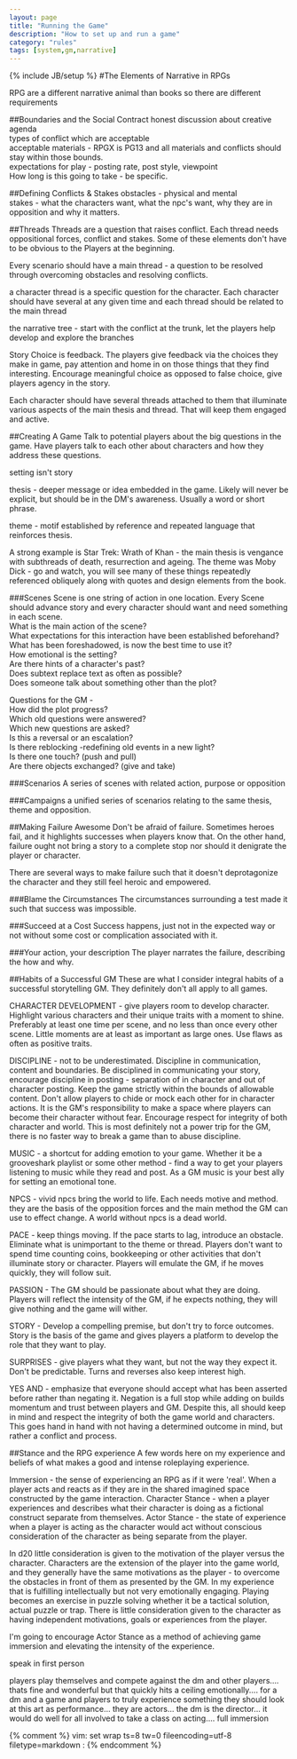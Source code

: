 ```yaml
---
layout: page
title: "Running the Game"
description: "How to set up and run a game"
category: "rules"
tags: [system,gm,narrative]
---
```

{% include JB/setup %}
#The Elements of Narrative in RPGs

RPG are a different narrative animal than books so there are different requirements

##Boundaries and the Social Contract
honest discussion about creative agenda   
types of conflict which are acceptable   
acceptable materials - RPGX is PG13 and all materials and conflicts should stay within those bounds.   
expectations for play - posting rate, post style, viewpoint   
How long is this going to take  - be specific.  

##Defining Conflicts & Stakes
obstacles - physical and mental   
stakes - what the characters want, what the npc's want, why they are in opposition and why it matters.    

##Threads
Threads are a question that raises conflict. Each thread needs oppositional forces, conflict and stakes. Some of these elements don't have to be obvious to the Players at the beginning.   

Every scenario should have a main thread - a question to be resolved through overcoming obstacles and resolving conflicts.   

a character thread is a specific question for the character. Each character should have several at any given time and each thread should be related to the main thread   

the narrative tree - start with the conflict at the trunk, let the players help develop and explore the branches   

Story Choice is feedback. The players give feedback via the choices they make in game, pay attention and home in on those things that they find interesting. Encourage meaningful choice as opposed to false choice, give players agency in the story.   

Each character should have several threads attached to them that illuminate various aspects of the main thesis and thread. That will keep them engaged and active.   

##Creating A Game
Talk to potential players about the big questions in the game. Have players talk to each other about characters and how they address these questions.   

setting isn't story   

thesis - deeper message or idea embedded in the game. Likely will never be explicit, but should be in the DM's awareness. Usually a word or short phrase.   

theme - motif established by reference and repeated language that reinforces thesis.   

A strong example is Star Trek: Wrath of Khan - the main thesis is vengance with subthreads of death, resurrection and ageing. The theme was Moby Dick - go and watch, you will see many of these things repeatedly referenced obliquely along with quotes and design elements from the book.   

###Scenes
Scene is one string of action in one location. Every Scene should advance story and every character should want and need something in each scene.   
    What is the main action of the scene?   
    What expectations for this interaction have been established beforehand?   
    What has been foreshadowed, is now the best time to use it?   
    How emotional is the setting?   
    Are there hints of a character's past?   
    Does subtext replace text as often as possible?   
    Does someone talk about something other than the plot?   

Questions for the GM -   
    How did the plot progress?   
    Which old questions were answered?   
    Which new questions are asked?    
    Is this a reversal or an escalation?   
    Is there reblocking -redefining old events in a new light?   
    Is there one touch? (push and pull)   
    Are there objects exchanged? (give and take)   

###Scenarios
A series of scenes with related action, purpose or opposition   

###Campaigns
a unified series of scenarios relating to the same thesis, theme and opposition.   

##Making Failure Awesome
Don't be afraid of failure. Sometimes heroes fail, and it highlights successes when players know that. On the other hand, failure ought not bring a story to a complete stop nor should it denigrate the player or character.   

There are several ways to make failure such that it doesn't deprotagonize the character and they still feel heroic and empowered.   

###Blame the Circumstances
The circumstances surrounding a test made it such that success was impossible.   

###Succeed at a Cost
Success happens, just not in the expected way or not without some cost or complication associated with it.   

###Your action, your description
The player narrates the failure, describing the how and why.   

##Habits of a Successful GM
These are what I consider integral habits of a successful storytelling GM. They definitely don't all apply to all games.   

CHARACTER DEVELOPMENT - give players room to develop character. Highlight various characters and their unique traits with a moment to shine. Preferably at least one time per scene, and no less than once every other scene. Little moments are at least as important as large ones. Use flaws as often as positive traits.   

DISCIPLINE - not to be underestimated. Discipline in communication, content and boundaries. Be disciplined in communicating your story, encourage discipline in posting - separation of in character and out of character posting. Keep the game strictly within the bounds of allowable content. Don't allow players to chide or mock each other for in character actions. It is the GM's responsibility to make a space where players can become their character without fear. Encourage respect for integrity of both character and world. This is most definitely not a power trip for the GM, there is no faster way to break a game than to abuse discipline.   

MUSIC - a shortcut for adding emotion to your game. Whether it be a grooveshark playlist or some other method - find a way to get your players listening to music while they read and post. As a GM music is your best ally for setting an emotional tone.   

NPCS - vivid npcs bring the world to life. Each needs motive and method. they are the basis of the opposition forces and the main method the GM can use to effect change. A world without npcs is a dead world.   

PACE - keep things moving. If the pace starts to lag, introduce an obstacle. Eliminate what is unimportant to the theme or thread. Players don't want to spend time counting coins, bookkeeping or other activities that don't illuminate story or character. Players will emulate the GM, if he moves quickly, they will follow suit. 

PASSION - The GM should be passionate about what they are doing. Players will reflect the intensity of the GM, if he expects nothing, they will give nothing and the game will wither.   

STORY - Develop a compelling premise, but don't try to force outcomes. Story is the basis of the game and gives players a platform to develop the role that they want to play.   

SURPRISES - give players what they want, but not the way they expect it. Don't be predictable. Turns and reverses also keep interest high.   

YES AND - emphasize that everyone should accept what has been asserted before rather than negating it. Negation is a full stop while adding on builds momentum and trust between players and GM. Despite this, all should keep in mind and respect the integrity of both the game world and characters. This goes hand in hand with not having a determined outcome in mind, but rather a conflict and process.   

##Stance and the RPG experience
A few words here on my experience and beliefs of what makes a good and intense roleplaying experience. 

Immersion - the sense of experiencing an RPG as if it were 'real'. When a player acts and reacts as if they are in the shared imagined space constructed by the game interaction.
Character Stance - when a player experiences and describes what their character is doing as a fictional construct separate from themselves.
Actor Stance - the state of experience when a player is acting as the character would act without conscious consideration of the character as being separate from the player.

In d20 little consideration is given to the motivation of the player versus the character. Characters are the extension of the player into the game world, and they generally have the same motivations as the player - to overcome the obstacles in front of them as presented by the GM. In my experience that is fulfilling intellectually but not very emotionally engaging. Playing becomes an exercise in puzzle solving whether it be a tactical solution, actual puzzle or trap. There is little consideration given to the character as having independent motivations, goals or experiences from the player.

I'm going to encourage Actor Stance as a method of achieving game immersion and elevating the intensity of the experience.

speak in first person


players play themselves and compete against the dm and other players.... thats fine and wonderful but that quickly hits a ceiling emotionally.... for a dm and a game and players to truly experience something they should look at this art as performance... they are actors... the dm is the director... it would do well for all involved to take a class on acting.... full immersion

{% comment %} 
vim: set wrap ts=8 tw=0 fileencoding=utf-8 filetype=markdown : 
{% endcomment %}
